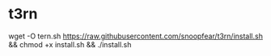 # t3rn

wget -O tern.sh https://raw.githubusercontent.com/snoopfear/t3rn/install.sh && chmod +x install.sh && ./install.sh
